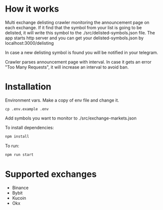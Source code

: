 # How it works

Multi exchange delisting crawler monitoring the announcement page on each exchange. If it find that the symbol from your list is going to be delisted, it will write this symbol to the ./src/delisted-symbols.json file. The app starts http server and you can get your delisted-symbols.json by localhost:3000/delisting

In case a new delisting symbol is found you will be notified in your telegram.

Crawler parses announcement page with interval. In case it gets an error "Too Many Requests", it will increase an interval to avoid ban.

# Installation

Environment vars. Make a copy of env file and change it.

```
cp .env.example .env
```

Add symbols you want to monitor to ./src/exchange-markets.json

To install dependencies:

```bash
npm install
```

To run:

```bash
npm run start
```

# Supported exchanges

-   Binance
-   Bybit
-   Kucoin
-   Okx

